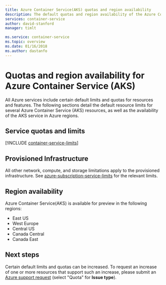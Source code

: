 ```yaml
---
title: Azure Container Service(AKS) quotas and region availability
description: The default quotas and region availability of the Azure Container Service (AKS).
services: container-service
author: david-stanford
manager: timlt

ms.service: container-service
ms.topic: overview
ms.date: 01/16/2018
ms.author: dastanfo
---
```

# Quotas and region availability for Azure Container Service (AKS)

All Azure services include certain default limits and quotas for resources and features. The following sections detail the default resource limits for several Azure Container Service (AKS) resources, as well as the availability of the AKS service in Azure regions.

## Service quotas and limits

[!INCLUDE [container-service-limits](../../includes/container-service-limits.md)]

## Provisioned Infrastructure

All other network, compute, and storage limitations apply to the provisioned infrastructure. See [azure-subscription-service-limits](../azure-subscription-service-limits.md) for the relevant limits.

## Region availability

Azure Container Service(AKS) is available for preview in the following regions:
- East US
- West Europe
- Central US
- Canada Central
- Canada East

## Next steps

Certain default limits and quotas can be increased. To request an increase of one or more resources that support such an increase, please submit an [Azure support request][azure-support] (select "Quota" for **Issue type**).

<!-- LINKS - External -->
[azure-support]: https://ms.portal.azure.com/#blade/Microsoft_Azure_Support/HelpAndSupportBlade/newsupportrequest
